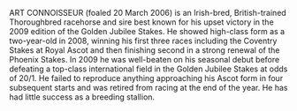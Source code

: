ART CONNOISSEUR (foaled 20 March 2006) is an Irish-bred, British-trained Thoroughbred racehorse and sire best known for his upset victory in the 2009 edition of the Golden Jubilee Stakes. He showed high-class form as a two-year-old in 2008, winning his first three races including the Coventry Stakes at Royal Ascot and then finishing second in a strong renewal of the Phoenix Stakes. In 2009 he was well-beaten on his seasonal debut before defeating a top-class international field in the Golden Jubilee Stakes at odds of 20/1. He failed to reproduce anything approaching his Ascot form in four subsequent starts and was retired from racing at the end of the year. He has had little success as a breeding stallion.
